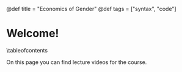 @def title = "Economics of Gender"
@def tags = ["syntax", "code"]

# Welcome!

\tableofcontents

On this page you can find lecture videos for the course.
